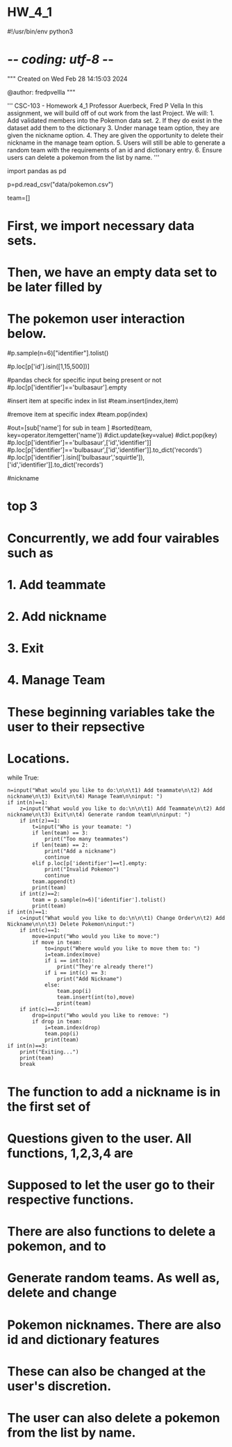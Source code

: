 # HW_4_1

#!/usr/bin/env python3
# -*- coding: utf-8 -*-
"""
Created on Wed Feb 28 14:15:03 2024

@author: fredpvellla
"""

'''
CSC-103 - Homework 4_1 Professor Auerbeck, Fred P Vella
In this assignment, we will build off of out work from the last 
Project. We will:
    1. Add validated members into the Pokemon data set. 
    2. If they do exist in the dataset add them to the dictionary
    3. Under manage team option, they are given the nickname 
option. 
    4. They are given the opportunity to delete their nickname
    in the manage team option. 
    5. Users will still be able to generate a random team 
    with the requirements of an id and dictionary entry. 
    6. Ensure users can delete a pokemon from the list by name. 
'''

import pandas as pd

p=pd.read_csv("data/pokemon.csv")

team=[]

# First, we import necessary data sets. 
# Then, we have an empty data set to be later filled by 
# The pokemon user interaction below. 

#p.sample(n=6)["identifier"].tolist()

#p.loc[p['id'].isin([1,15,500])]

#pandas check for specific input being present or not
#p.loc[p['identifier']=='bulbasaur'].empty

#insert item at specific index in list
#team.insert(index,item)

#remove item at specific index
#team.pop(index)


#out=[sub['name'] for sub in team ]
#sorted(team, key=operator.itemgetter('name'))
#dict.update(key=value)
#dict.pop(key)
#p.loc[p['identifier']=='bulbasaur',['id','identifier']]
#p.loc[p['identifier']=='bulbasaur',['id','identifier']].to_dict('records')
#p.loc[p['identifier'].isin(['bulbasaur','squirtle']),['id','identifier']].to_dict('records')


#nickname
# top 3

# Concurrently, we add four vairables such as 
# 1. Add teammate
# 2. Add nickname
# 3. Exit
# 4. Manage Team

# These beginning variables take the user to their repsective 
# Locations. 

while True:
   
    
    n=input("What would you like to do:\n\n\t1) Add teammate\n\t2) Add nickname\n\t3) Exit\n\t4) Manage Team\n\ninput: ")
    if int(n)==1:
        z=input("What would you like to do:\n\n\t1) Add Teammate\n\t2) Add nickname\n\t3) Exit\n\t4) Generate random team\n\ninput: ")
        if int(z)==1:
            t=input("Who is your teamate: ")
            if len(team) == 3:
                print("Too many teammates")
            if len(team) == 2:
                print("Add a nickname")
                continue
            elif p.loc[p['identifier']==t].empty:
                print("Invalid Pokemon")
                continue
            team.append(t)
            print(team)
        if int(z)==2:
            team = p.sample(n=6)['identifier'].tolist()
            print(team)
    if int(n)==1:
        c=input("What would you like to do:\n\n\t1) Change Order\n\t2) Add Nickname\n\n\t3) Delete Pokemon\ninput:")
        if int(c)==1:
            move=input("Who would you like to move:")
            if move in team:
                to=input("Where would you like to move them to: ")
                i=team.index(move)
                if i == int(to):
                    print("They're already there!")
                if i == int(c) == 3:
                    print("Add Nickname")
                else:
                    team.pop(i)
                    team.insert(int(to),move)
                    print(team)
        if int(c)==3:
            drop=input("Who would you like to remove: ")
            if drop in team:
                i=team.index(drop)
                team.pop(i)
                print(team)
    if int(n)==3:
        print("Exiting...")
        print(team)
        break    

# The function to add a nickname is in the first set of 
# Questions given to the user. All functions, 1,2,3,4 are 
# Supposed to let the user go to their respective functions. 
# There are also functions to delete a pokemon, and to 
# Generate random teams. As well as, delete and change
# Pokemon nicknames. There are also id and dictionary features
# These can also be changed at the user's discretion. 
# The user can also delete a pokemon from the list by name. 
